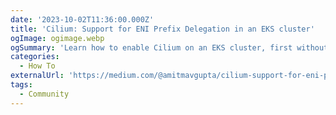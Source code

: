 ```yaml
---
date: '2023-10-02T11:36:00.000Z'
title: 'Cilium: Support for ENI Prefix Delegation in an EKS cluster'
ogImage: ogimage.webp
ogSummary: 'Learn how to enable Cilium on an EKS cluster, first without Prefix Delegation, then with it, to scale up pod IP allocations beyond instance limits'
categories:
  - How To
externalUrl: 'https://medium.com/@amitmavgupta/cilium-support-for-eni-prefix-delegation-in-an-eks-cluster-feddf894160b'
tags:
  - Community
---
```

